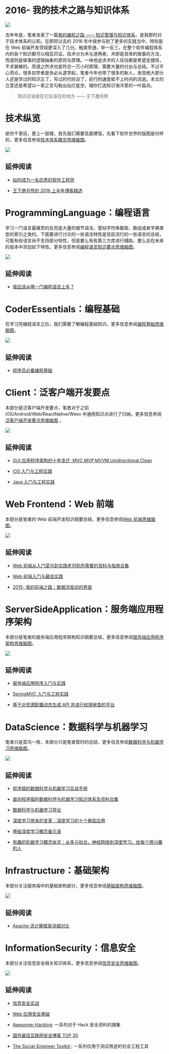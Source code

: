 # 2016- 我的技术之路与知识体系

![](https://camo.githubusercontent.com/1a7ddd081e0fcc80e7acf9ed04c5705f2028862c/68747470733a2f2f636f64696e672e6e65742f752f686f7465616d2f702f43616368652f6769742f7261772f6d61737465722f323031362f31302f332f312d6d44523069425643615f7a3750655a6864595a7859512e6a706567)

去年年底，笔者发表了一篇[我的编程之路 —— 知识管理与知识体系](https://segmentfault.com/a/1190000004612590)，是我那时对于技术体系的认知。在即将过去的 2016 年中我参与到了更多的实践当中，特别是在 Web 前端开发领域更深入了几分。触类旁通，举一反三，在整个软件编程体系内的各个知识都可以相互印证。技术分为术与道两者，术即是具体的做事的方法，而道则是做事的逻辑抽象的原则与原理。一味地追求术的人往往都是希望走捷径，不求甚解的。而道之所求也是符合一万小时原理，需要大量的付出与总结。不过平心而论，很多初学者是务必从道学起，笔者今年也带了很多的新人，发现绝大部分人还是学过的知识忘了，写过的代码没了，前行的速度抵不上时间的流逝。本文的立意还是希望以一家之言勾勒出灿烂星空，辅你打造知识海洋里的一叶扁舟。

> 知识应该放在它应该在的地方 —— 王下邀月熊

# 技术纵览

欲穷千里目，更上一层楼，首先我们需要高屋建瓴，先看下软件世界的版图是何样的，更多信息参阅[技术体系概览思维脑图](https://www.processon.com/view/link/58593ea3e4b0db9f2e1407bb)。

![](https://coding.net/u/hoteam/p/Cache/git/raw/master/2016/12/2/Coder.png)

## 延伸阅读

* [如何成为一名优秀的软件工程师](https://github.com/wx-chevalier/Coder-Knowledge-Graph/blob/master/how-to-be-a-successful-software-engineer.md)

* [王下邀月熊的 2016 上半年博客精选](https://segmentfault.com/a/1190000006017467)

# ProgrammingLanguage：编程语言

学习一门语言最痛苦的反而是大量的细节语法，譬如字符串截取、数组或者字典类型的索引之类的。下面要进行讨论的一些语法特性是目前流行的一些语言的总结，可能有些语言尚不支持部分特性，但是要么有些第三方库进行辅助，要么会在未来的版本中添加如下特性。更多信息参阅[编程语言知识要点思维脑图](https://www.processon.com/view/link/5858d52ce4b0f767285df0b0)。

![](https://coding.net/u/hoteam/p/Cache/git/raw/master/2016/12/2/%25E7%25BC%2596%25E7%25A8%258B%25E8%25AF%25AD%25E8%25A8%2580.png)

## 延伸阅读

* [我应该从哪一门编程语言上车 ?](https://segmentfault.com/a/1190000007398287)

# CoderEssentials：编程基础

在学习完编程语言之后，我们需要了解编程基础知识。更多信息参阅[编程基础思维脑图](https://www.processon.com/view/link/5858f45be4b0db9f2e0e7ee4)。

![](https://coding.net/u/hoteam/p/Cache/git/raw/master/2016/12/2/CoderEssentials.png)

## 延伸阅读

* [程序员必备编程基础](https://github.com/wx-chevalier/Coder-Essentials)

# Client：泛客户端开发要点

本部分是泛客户端开发要点，笔者对于之前 iOS/Android/Web/ReactNative/Weex 中通用知识点进行了归纳。更多信息参阅[泛客户端开发要点思维脑图](https://www.processon.com/view/link/5858fa8fe4b0db9f2e0f548e) 。

![](https://coding.net/u/hoteam/p/Cache/git/raw/master/2016/12/2/Client.png)

## 延伸阅读

* [GUI 应用程序架构的十年变迁 :MVC,MVP,MVVM,Unidirectional,Clean](https://segmentfault.com/a/1190000006016817)

* [iOS 入门与工程实践](https://github.com/wx-chevalier/iOS-Introduction-And-Best-Practices)

* [Java 入门与工程实践](https://github.com/wx-chevalier/Java-Introduction-And-Best-Practices)

# Web Frontend：Web 前端

本部分是笔者的 Web 前端开发知识纲要总结，更多信息参阅[Web 前端思维脑图](https://www.processon.com/view/link/5858cab0e4b04ce387a7cb53)。

![](https://coding.net/u/hoteam/p/Cache/git/raw/master/2016/12/2/Web.png)

## 延伸阅读

* [Web 前端从入门菜鸟到实践老司机所需要的资料与指南合集](https://segmentfault.com/a/1190000007611188)

* [Web 前端入门与最佳实践](https://github.com/wx-chevalier/Web-Frontend-Introduction-And-Best-Practices)

* [2015- 我的前端之路：数据流驱动的界面](https://segmentfault.com/a/1190000004292245)

# ServerSideApplication：服务端应用程序架构

本部分是笔者的服务端应用程序架构知识纲要总结，更多信息参阅[服务端应用程序架构思维脑图](https://www.processon.com/view/link/5858fa40e4b0f767286314f3)。

![](https://coding.net/u/hoteam/p/Cache/git/raw/master/2016/12/2/ServerSideApplication.png)

## 延伸阅读

* [服务端应用程序入门与实践](https://github.com/wx-chevalier/ServerSideApplication-Introduction-And-Practices)

* [SpringMVC 入门与工程实践](https://github.com/wx-chevalier/SpringMVC-Introduction-And-Best-Practices)

* [基于对资源配置动态生成 API 并进行权限审查的平台](https://github.com/wx-chevalier/ConfigurableAPIServer)

# DataScience：数据科学与机器学习

笔者只是菜鸟一枚，本部分只是笔者暂时的总结，更多信息参阅[数据科学与机器学习思维脑图](https://www.processon.com/view/link/5858d6a1e4b0c1fa6c6ebdf8)。

![](https://coding.net/u/hoteam/p/Cache/git/raw/master/2016/12/2/DataScience.png)

## 延伸阅读

* [程序猿的数据科学与机器学习实战手册](https://github.com/wx-chevalier/DataScience-And-MachineLearning-Handbook-For-Coders)

* [面向程序猿的数据科学与机器学习知识体系及资料合集](https://github.com/wx-chevalier/DataScience-And-MachineLearning-Handbook-For-Coders/DataScience-List)

- [数据科学与机器学习导论](https://segmentfault.com/a/1190000005801260)

- [深度学习带来的变革：深度学习的十个典型应用](https://segmentfault.com/a/1190000007391860)

- [基础深度学习概念备忘录](https://zhuanlan.zhihu.com/p/24436419)

- [有趣的机器学习概念纵览：从多元拟合，神经网络到深度学习，给每个感兴趣的人](https://segmentfault.com/a/1190000005746236)

# Infrastructure：基础架构

本部分关注服务端中的基础架构部分，更多信息参阅[基础架构思维脑图](https://www.processon.com/view/link/5858fb18e4b0f76728632fd4)。

![](https://coding.net/u/hoteam/p/Cache/git/raw/master/2016/12/2/Infrastructure.png)

## 延伸阅读

* [Apache 流计算框架详细对比](https://segmentfault.com/a/1190000004593949)

# InformationSecurity：信息安全

本部分关注信息安全相关知识体系，更多信息参阅[信息安全思维脑图](https://www.processon.com/view/link/5858f77fe4b0f7672862b84f)。

![](https://coding.net/u/hoteam/p/Cache/git/raw/master/2016/12/2/InfoSecurity.png)

## 延伸阅读

* [信息安全实战](https://github.com/wx-chevalier/InfoSecurity-In-Action)

* [Web 应用安全基础](https://github.com/wx-chevalier/InfoSecurity-In-Action/blob/master/Reinforce/WebSecurity/basics-of-web-application-security.md)

* [Awesome-Hacking](https://github.com/Hack-with-Github/Awesome-Hacking#awesome-fuzzing): 一系列对于 Hack 安全资料的搜集

* [国外最佳互联网安全博客 TOP 30](https://jaq.alibaba.com/community/art/show?articleid=601&f=tt)

* [The Social-Engineer Toolkit ](https://github.com/trustedsec/social-engineer-toolkit): 一系列仅用于测试用途的社会工程工具
